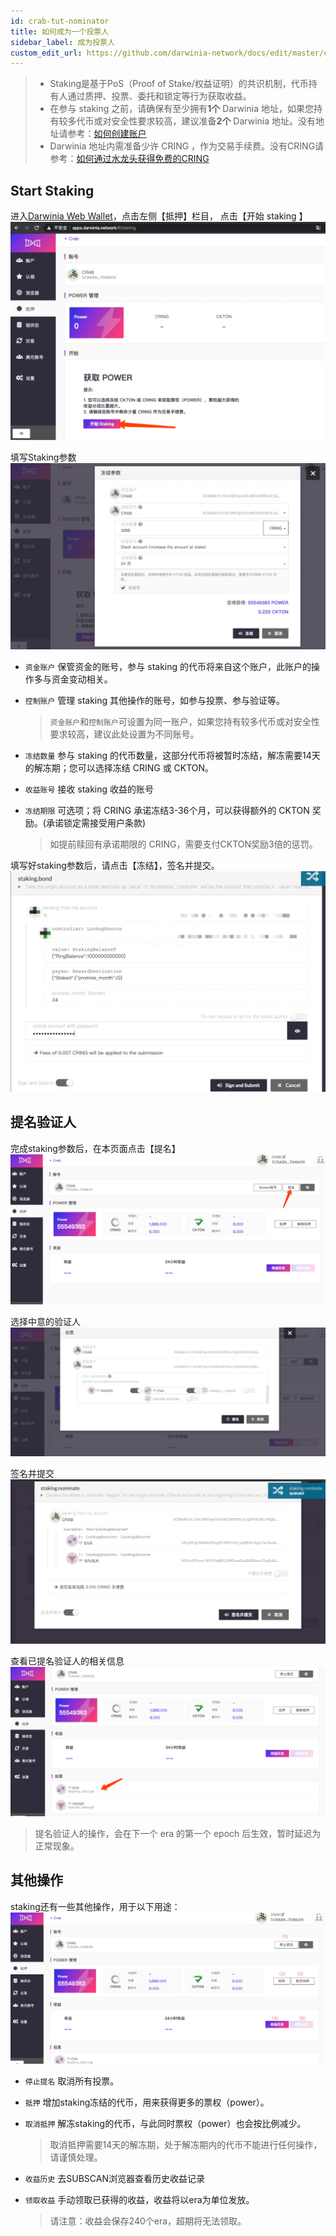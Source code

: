 ```yaml
---
id: crab-tut-nominator
title: 如何成为一个投票人
sidebar_label: 成为投票人
custom_edit_url: https://github.com/darwinia-network/docs/edit/master/content/zh-CN/crab-tut-nominator.md
---
```

> - Staking是基于PoS（Proof of Stake/权益证明）的共识机制，代币持有人通过质押、投票、委托和锁定等行为获取收益。
> - 在参与 staking 之前，请确保有至少拥有**1个** Darwinia 地址，如果您持有较多代币或对安全性要求较高，建议准备**2个** Darwinia 地址。没有地址请参考：[如何创建账户](https://docs.darwinia.network/docs/zh-CN/crab-tut-create-account)
> - Darwinia 地址内需准备少许 CRING ，作为交易手续费。没有CRING请参考：[如何通过水龙头获得免费的CRING](https://docs.darwinia.network/docs/zh-CN/crab-tut-claim-cring)

## Start Staking

进入[Darwinia Web Wallet](http://apps.darwinia.network/)，点击左侧【抵押】栏目， 点击【开始 staking 】  
![crab-tut-nominator-1](assets/crab-tut-nominator-1.png)

填写Staking参数  
![crab-tut-nominator-2](assets/crab-tut-nominator-2.png)

- `资金账户` 保管资金的账号，参与 staking 的代币将来自这个账户，此账户的操作多与资金变动相关。
- `控制账户` 管理 staking 其他操作的账号，如参与投票、参与验证等。
  
  > `资金账户`和`控制账户`可设置为同一账户，如果您持有较多代币或对安全性要求较高，建议此处设置为不同账号。  

-  `冻结数量` 参与 staking 的代币数量，这部分代币将被暂时冻结，解冻需要14天的解冻期；您可以选择冻结 CRING 或 CKTON。
- `收益账号` 接收 staking 收益的账号
- `冻结期限` 可选项；将 CRING 承诺冻结3-36个月，可以获得额外的 CKTON 奖励。(承诺锁定需接受用户条款)
  
  > 如提前赎回有承诺期限的 CRING，需要支付CKTON奖励3倍的惩罚。

填写好staking参数后，请点击【冻结】，签名并提交。  
![crab-tut-nominator-3](assets/crab-tut-nominator-3.png)

## 提名验证人

完成staking参数后，在本页面点击【提名】  
![crab-tut-nominator-4](assets/crab-tut-nominator-4.png)

选择中意的验证人  
![crab-tut-nominator-5](assets/crab-tut-nominator-5.png)

签名并提交  
![crab-tut-nominator-6](assets/crab-tut-nominator-6.png)

查看已提名验证人的相关信息  
![crab-tut-nominator-7](assets/crab-tut-nominator-7.png)

> 提名验证人的操作，会在下一个 era 的第一个 epoch 后生效，暂时延迟为正常现象。

## 其他操作

staking还有一些其他操作，用于以下用途：  
![crab-tut-nominator-8](assets/crab-tut-nominator-8.png)

- `停止提名` 取消所有投票。
- `抵押`  增加staking冻结的代币，用来获得更多的票权（power）。
- `取消抵押` 解冻staking的代币，与此同时票权（power）也会按比例减少。

  > 取消抵押需要14天的解冻期，处于解冻期内的代币不能进行任何操作，请谨慎处理。

- `收益历史` 去SUBSCAN浏览器查看历史收益记录
- `领取收益` 手动领取已获得的收益，收益将以era为单位发放。

  > 请注意：收益会保存240个era，超期将无法领取。